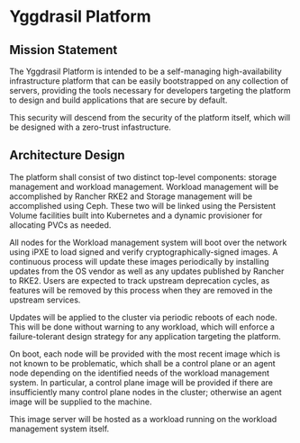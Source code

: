 # Yggdrasil Platform

## Mission Statement

The Yggdrasil Platform is intended to be a self-managing
high-availability infrastructure platform that can be easily
bootstrapped on any collection of servers, providing the
tools necessary for developers targeting the platform to
design and build applications that are secure by default.

This security will descend from the security of the platform
itself, which will be designed with a zero-trust infastructure.

## Architecture Design

The platform shall consist of two distinct top-level components:
storage management and workload management. Workload management
will be accomplished by Rancher RKE2 and Storage management will
be accomplished using Ceph. These two will be linked using the
Persistent Volume facilities built into Kubernetes and a dynamic
provisioner for allocating PVCs as needed.

All nodes for the Workload management system will boot over the
network using iPXE to load signed and verify cryptographically-signed images.
A continuous process will update these images periodically by installing
updates from the OS vendor as well as any updates published by Rancher
to RKE2. Users are expected to track upstream deprecation cycles, as features
will be removed by this process when they are removed in the upstream
services.

Updates will be applied to the cluster via periodic reboots of each node.
This will be done without warning to any workload, which will enforce
a failure-tolerant design strategy for any application targeting the platform.

On boot, each node will be provided with the most recent image which is not
known to be problematic, which shall be a control plane or an agent node
depending on the identified needs of the workload management system. In
particular, a control plane image will be provided if there are insufficiently
many control plane nodes in the cluster; otherwise an agent image will be
supplied to the machine.

This image server will be hosted as a workload running on the workload
management system itself.

